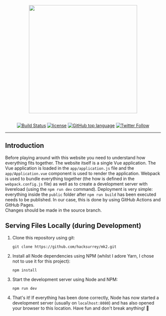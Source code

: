 <div align="center">

<img width="350px" src="/resources/logo.svg?sanitize=true">
<br><br>

[![Build Status](https://img.shields.io/travis/hacksurrey/mk2.svg?style=for-the-badge)](https://travis-ci.org/hacksurrey/mk2) [![license](https://img.shields.io/github/license/hacksurrey/mk2.svg?style=for-the-badge)](https://github.com/hacksurrey/mk2/blob/master/LICENSE) [![GitHub top language](https://img.shields.io/github/languages/top/hacksurrey/mk2.svg?style=for-the-badge)]() [![Twitter Follow](https://img.shields.io/twitter/follow/hacksurrey.svg?style=for-the-badge)](https://twitter.com/hacksurrey)

</div>

---

## Introduction
Before playing around with this website you need to understand how everything fits together. The website itself is a single Vue application. The Vue application is loaded in the `app/application.js` file and the `app/Application.vue` component is used to render the application. Webpack is used to bundle everything together (the how is defined in the `webpack.config.js` file) as well as to create a development server with livereload (using the `npm run dev` command). Deployment is very simple: everything inside the `public` folder after `npm run build` has been executed needs to be published. In our case, this is done by using GitHub Actions and GitHub Pages.  
Changes should be made in the source branch.
## Serving Files Locally (during Development)
1. Clone this repository using git:
   ```
   git clone https://github.com/hacksurrey/mk2.git
   ```
2. Install all Node dependencies using NPM (whilst I adore Yarn, I chose not to use it for this project):
   ```
   npm install
   ```
3. Start the development server using Node and NPM:
   ```
   npm run dev
   ```
4. That's it! If everything has been done correctly, Node has now started a development server (usually on `localhost:8080`) and has also opened your browser to this location. Have fun and don't break anything! 🎉
